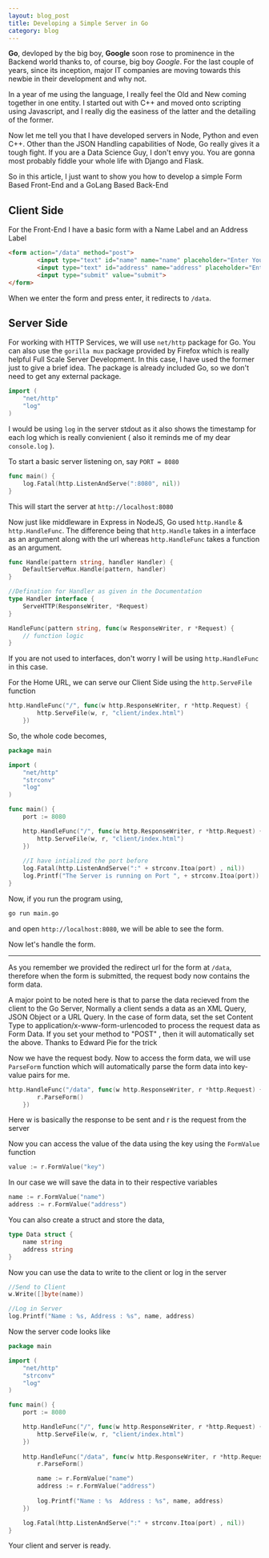 ```yaml
---
layout: blog_post
title: Developing a Simple Server in Go
category: blog
---
```


**Go**, devloped by the big boy, **Google** soon rose to prominence in the Backend world thanks to, of course, big boy *Google*. For the last couple of years, since its inception, major IT companies are moving towards this newbie in their development and why not.

In a year of me using the language, I really feel the Old and New coming together in one entity. I started out with C++ and moved onto scripting using Javascript, and I really dig the easiness of the latter and the detailing of the former. 

Now let me tell you that I have developed servers in Node, Python and even C++. Other than the JSON Handling capabilities of Node, Go really gives it a tough fight. If you are a Data Science Guy, I don't envy you. You are gonna most probably fiddle your whole life with Django and Flask.

So in this article, I just want to show you how to develop a simple Form Based Front-End and a GoLang Based Back-End

## Client Side

For the Front-End I have a basic form with a Name Label and an Address Label

```html
<form action="/data" method="post">
        <input type="text" id="name" name="name" placeholder="Enter Your Name">
        <input type="text" id="address" name="address" placeholder="Enter Your Address"> 
        <input type="submit" value="submit">
</form>
```
When we enter the form and press enter, it redirects to ```/data```.

## Server Side 

For working with HTTP Services, we will use ```net/http``` package for Go. You can also use the ```gorilla mux``` package provided by Firefox which is really helpful Full Scale Server Development. In this case, I have used the former just to give a brief idea. The package is already included Go, so we don't need to get any external package.

```go
import (
	"net/http"
	"log"
)
```

I would be using ```log``` in the server stdout as it also shows the timestamp for each log which is really convienient ( also it reminds me of my dear ```console.log``` ). 

To start a basic server listening on, say ```PORT = 8080```

```go
func main() {
    log.Fatal(http.ListenAndServe(":8080", nil))
}
```

This will start the server at ```http://localhost:8080``` 

Now just like middleware in Express in NodeJS, Go used ```http.Handle``` & ```http.HandleFunc```. The difference being that ```http.Handle``` takes in a interface as an argument along with the url whereas ```http.HandleFunc``` takes a function as an argument.

```go
func Handle(pattern string, handler Handler) {
    DefaultServeMux.Handle(pattern, handler) 
}

//Defination for Handler as given in the Documentation
type Handler interface {
    ServeHTTP(ResponseWriter, *Request)
}
```

```go
HandleFunc(pattern string, func(w ResponseWriter, r *Request) {
    // function logic
}
```

If you are not used to interfaces, don't worry I will be using ```http.HandleFunc``` in this case.

For the Home URL, we can serve our Client Side using the ```http.ServeFile``` function

```go
http.HandleFunc("/", func(w http.ResponseWriter, r *http.Request) {
		http.ServeFile(w, r, "client/index.html")
    })
```

So, the whole code becomes,

```go
package main

import (
	"net/http"
	"strconv"
	"log"
)

func main() {
	port := 8080

	http.HandleFunc("/", func(w http.ResponseWriter, r *http.Request) {
		http.ServeFile(w, r, "client/index.html")
    })
    
    //I have intialized the port before
    log.Fatal(http.ListenAndServe(":" + strconv.Itoa(port) , nil))
    log.Printf("The Server is running on Port ", + strconv.Itoa(port))
}
```

Now, if you run the program using,

```bash
go run main.go
```
and open ```http://localhost:8080```,
we will be able to see the form.

Now let's handle the form.

---

As you remember we provided the redirect url for the form at ```/data```, therefore when the form is submitted, the request body now contains the form data.

A major point to be noted here is that to parse the data recieved from the client to the Go Server, Normally a client sends a data as an XML Query, JSON Object or a URL Query. In the case of form data, set the set Content Type to application/x-www-form-urlencoded to process the request data as Form Data. If you set your method to "POST" , then it will automatically set the above. Thanks to Edward Pie for the trick

Now we have the request body. Now to access the form data, we will use ```ParseForm``` function which will automatically parse the form data into key-value pairs for me.

```go
http.HandleFunc("/data", func(w http.ResponseWriter, r *http.Request) {
		r.ParseForm()
	})
```
Here w is basically the response to be sent and r is the request from the server

Now you can access the value of the data using the key using the ```FormValue``` function

```go
value := r.FormValue("key")
```
In our case we will save the data in to their respective variables

```go
name := r.FormValue("name")
address := r.FormValue("address")
```
You can also create a struct and store the data,

```go
type Data struct {
    name string
    address string
}
```
Now you can use the data to write to the client or log in the server

```go
//Send to Client
w.Write([]byte(name))

//Log in Server
log.Printf("Name : %s, Address : %s", name, address)
```

Now the server code looks like

```go
package main

import (
	"net/http"
	"strconv"
	"log"
)

func main() {
	port := 8080

	http.HandleFunc("/", func(w http.ResponseWriter, r *http.Request) {
		http.ServeFile(w, r, "client/index.html")
	})
	
	http.HandleFunc("/data", func(w http.ResponseWriter, r *http.Request) {
		r.ParseForm()

		name := r.FormValue("name")
		address := r.FormValue("address")
		
		log.Printf("Name : %s  Address : %s", name, address)
	})

	log.Fatal(http.ListenAndServe(":" + strconv.Itoa(port) , nil))
}
```
Your client and server is ready.